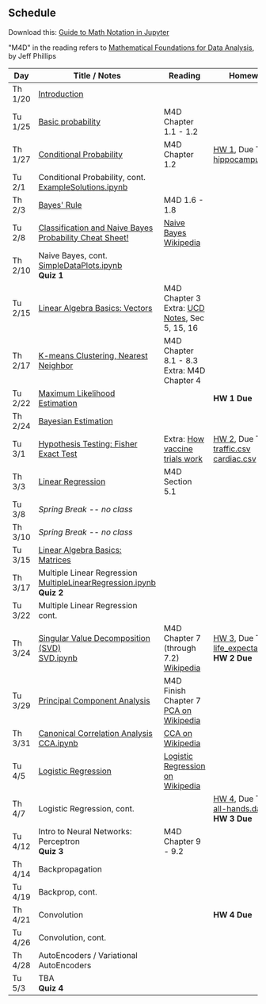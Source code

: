 ## Schedule

Download this: [Guide to Math Notation in Jupyter](examples/MathNotationGuide.ipynb)

"M4D" in the reading refers to [Mathematical Foundations for Data Analysis](http://www.cs.utah.edu/~jeffp/M4D/M4D.html), by Jeff Phillips

| Day     | Title / Notes                                                      | Reading         | Homework                                   |
|---------|--------------------------------------------------------------------|-----------------|--------------------------------------------|
| Th 1/20 | [Introduction](lectures/L01-Introduction.pdf)                      |                 |                                            |
| Tu 1/25 | [Basic probability](lectures/L02-ProbabilityBasics.pdf)            | M4D Chapter 1.1 - 1.2 |                                      |
| Th 1/27 | [Conditional Probability](lectures/L03-ConditionalProbability-slides.pdf) | M4D Chapter 1.2 | [HW 1](homeworks/hw1.pdf), Due Tu 2/22<br>[hippocampus data](homeworks/OASIS-hippocampus.csv) |
| Tu 2/1  | Conditional Probability, cont.<br>[ExampleSolutions.ipynb](homeworks/ExampleSolutions.ipynb) |      |                             |
| Th 2/3  | [Bayes' Rule](lectures/L04-BayesRule.pdf)                          | M4D 1.6 - 1.8   |                                            |
| Tu 2/8  | [Classification and Naive Bayes](lectures/L05-NaiveBayes.pdf)<br>[Probability Cheat Sheet!](lectures/ProbabilityCheatSheet.pdf) | [Naive Bayes Wikipedia](https://en.wikipedia.org/wiki/Naive_Bayes_classifier) | |
| Th 2/10 | Naive Bayes, cont.<br>[SimpleDataPlots.ipynb](examples/SimpleDataPlots.ipynb)<br>**Quiz 1**                                   |                 |                                            |
| Tu 2/15 | [Linear Algebra Basics: Vectors](lectures/L06-Vectors.pdf) | M4D Chapter 3<br>Extra: [UCD Notes](https://www.math.ucdavis.edu/~linear/linear.pdf), Sec 5, 15, 16 |   |
| Th 2/17 | [K-means Clustering, Nearest Neighbor](lectures/L07-Clustering.pdf) | M4D Chapter 8.1 - 8.3<br>Extra: M4D Chapter 4 |  |
| Tu 2/22 | [Maximum Likelihood Estimation](lectures/L08-MaximumLikelihoodEstimation.pdf)|  | **HW 1 Due** |
| Th 2/24 | [Bayesian Estimation](lectures/L09-BayesianEstimation.pdf) | | |
| Tu 3/1  | [Hypothesis Testing: Fisher Exact Test](lectures/L10-HypothesisTesting-FisherTest.pdf) | Extra: [How vaccine trials work](https://medium.com/swlh/the-fascinating-math-powering-the-covid-19-vaccine-trials-930a5e97c9c9) | [HW 2](homeworks/hw2.pdf), Due Th 3/24<br>[traffic.csv](homeworks/traffic.csv)<br>[cardiac.csv](homeworks/cardiac.csv)|
| Th 3/3  | [Linear Regression](lectures/L11-LinearRegression.pdf) | M4D Section 5.1  |    |
| Tu 3/8  | *Spring Break -- no class* | | |
| Th 3/10 | *Spring Break -- no class* | | |
| Tu 3/15 | [Linear Algebra Basics: Matrices](lectures/L12-Matrices.pdf) |         |   | 
| Th 3/17 | Multiple Linear Regression <br>[MultipleLinearRegression.ipynb](examples/MultipleLinearRegression.ipynb)<br>**Quiz 2** |   |  |
| Tu 3/22 | Multiple Linear Regression cont. |         |  |
| Th 3/24 | [Singular Value Decomposition (SVD)](lectures/L13-SVD.pdf)<br>[SVD.ipynb](examples/SVD.ipynb) | M4D Chapter 7 (through 7.2)<br>[Wikipedia](https://en.wikipedia.org/wiki/Singular_value_decomposition) | [HW 3](homeworks/hw3.pdf), Due Th 4/7<br>[life_expectancy.csv](homeworks/life_expectancy.csv)<br>**HW 2 Due** |
| Tu 3/29 | [Principal Component Analysis](lectures/L14-PCA.pdf) | M4D Finish Chapter 7<br>[PCA on Wikipedia](https://en.wikipedia.org/wiki/Principal_component_analysis) |  |
| Th 3/31 | [Canonical Correlation Analysis](lectures/L15-CCA.pdf)<br>[CCA.ipynb](examples/CCA.ipynb) | [CCA on Wikipedia](https://en.wikipedia.org/wiki/Canonical_correlation) |  |
| Tu 4/5  | [Logistic Regression](lectures/L16-LogisticRegression.pdf) | [Logistic Regression on Wikipedia](https://en.wikipedia.org/wiki/Logistic_regression) |  |
| Th 4/7  | Logistic Regression, cont. |         | [HW 4](homeworks/hw4.pdf), Due Th 4/21<br>[all-hands.dat](homeworks/all-hands.dat)<br>**HW 3 Due** |
| Tu 4/12 | Intro to Neural Networks: Perceptron<br>**Quiz 3** | M4D Chapter 9 - 9.2  |        |
| Th 4/14 | Backpropagation  |         |   |
| Tu 4/19 | Backprop, cont. |         |  |
| Th 4/21 | Convolution |         | **HW 4 Due**  |
| Tu 4/26 | Convolution, cont. |         |   |
| Th 4/28 | AutoEncoders / Variational AutoEncoders |         |   |
| Tu 5/3  | TBA<br>**Quiz 4** |         |   |
